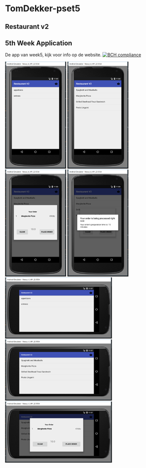 # TomDekker-pset5
## Restaurant v2 
## 5th Week Application


De app van week5, kijk voor info op de website.
[![BCH compliance](https://bettercodehub.com/edge/badge/tomdekr/RestaurantV2?branch=master)](https://bettercodehub.com/)



<img src="https://github.com/tomdekr/RestaurantV2/blob/master/screen1.png" width="200" height="350">
<img src="https://github.com/tomdekr/RestaurantV2/blob/master/screen2.png" width="200" height="350">
<img src="https://github.com/tomdekr/RestaurantV2/blob/master/screen3.png" width="200" height="350">
<img src="https://github.com/tomdekr/RestaurantV2/blob/master/screen4.png" width="200" height="350">
<img src="https://github.com/tomdekr/RestaurantV2/blob/master/screen5.png" width="350" height="200">
<img src="https://github.com/tomdekr/RestaurantV2/blob/master/screen6.png" width="350" height="200">
<img src="https://github.com/tomdekr/RestaurantV2/blob/master/screen7.png" width="350" height="200">

